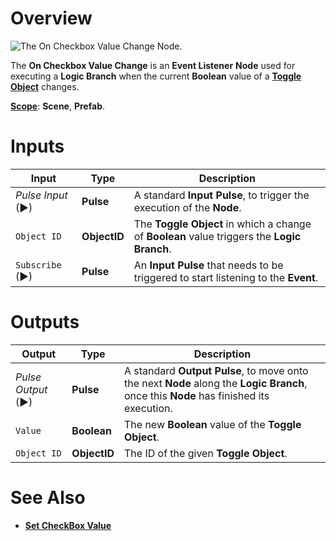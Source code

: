 # Overview

![The On Checkbox Value Change Node.](../../../.gitbook/assets/oncheckbox)

The **On Checkbox Value Change** is an **Event Listener** **Node** used for executing a **Logic Branch** when the current **Boolean** value of a [**Toggle Object**](../../../objects-and-types/scene2d-objects/gui/toggle.md) changes.

[**Scope**](../../overview.md#scopes): **Scene**, **Prefab**.


# Inputs

|Input|Type|Description|
|---|---|---|
|*Pulse Input* (►)|**Pulse**|A standard **Input Pulse**, to trigger the execution of the **Node**.|
|`Object ID`|**ObjectID**| The **Toggle Object** in which a change of **Boolean** value triggers the **Logic Branch**.|
|`Subscribe` (►)|**Pulse**| An **Input Pulse** that needs to be triggered to start listening to the **Event**.  |

# Outputs

|Output|Type|Description|
|---|---|---|
|*Pulse Output* (►)|**Pulse**|A standard **Output Pulse**, to move onto the next **Node** along the **Logic Branch**, once this **Node** has finished its execution.|
|`Value`|**Boolean**| The new **Boolean** value of the **Toggle Object**.|
|`Object ID`|**ObjectID**|The ID of the given **Toggle Object**.|

# See Also

* [**Set CheckBox Value**](../../incari/object/set-checkbox-value.md)


